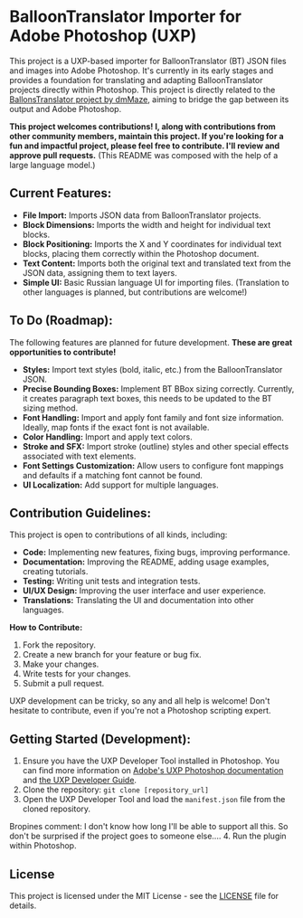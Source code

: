 # BalloonTranslator Importer for Adobe Photoshop (UXP)

This project is a UXP-based importer for BalloonTranslator (BT) JSON files and images into Adobe Photoshop.  It's currently in its early stages and provides a foundation for translating and adapting BalloonTranslator projects directly within Photoshop. This project is directly related to the [BallonsTranslator project by dmMaze](https://github.com/dmMaze/BallonsTranslator), aiming to bridge the gap between its output and Adobe Photoshop.

**This project welcomes contributions!  I, along with contributions from other community members, maintain this project. If you're looking for a fun and impactful project, please feel free to contribute. I'll review and approve pull requests.** (This README was composed with the help of a large language model.)

## Current Features:

*   **File Import:**  Imports JSON data from BalloonTranslator projects.
*   **Block Dimensions:** Imports the width and height for individual text blocks.
*   **Block Positioning:** Imports the X and Y coordinates for individual text blocks, placing them correctly within the Photoshop document.
*   **Text Content:** Imports both the original text and translated text from the JSON data, assigning them to text layers.
*   **Simple UI:**  Basic Russian language UI for importing files.  (Translation to other languages is planned, but contributions are welcome!)

## To Do (Roadmap):

The following features are planned for future development.  **These are great opportunities to contribute!**

*   **Styles:**  Import text styles (bold, italic, etc.) from the BalloonTranslator JSON.
*   **Precise Bounding Boxes:**  Implement BT BBox sizing correctly. Currently, it creates paragraph text boxes, this needs to be updated to the BT sizing method.
*   **Font Handling:**  Import and apply font family and font size information.  Ideally, map fonts if the exact font is not available.
*   **Color Handling:**  Import and apply text colors.
*   **Stroke and SFX:**  Import stroke (outline) styles and other special effects associated with text elements.
*   **Font Settings Customization:** Allow users to configure font mappings and defaults if a matching font cannot be found.
*   **UI Localization:** Add support for multiple languages.

## Contribution Guidelines:

This project is open to contributions of all kinds, including:

*   **Code:**  Implementing new features, fixing bugs, improving performance.
*   **Documentation:** Improving the README, adding usage examples, creating tutorials.
*   **Testing:**  Writing unit tests and integration tests.
*   **UI/UX Design:** Improving the user interface and user experience.
*   **Translations:**  Translating the UI and documentation into other languages.

**How to Contribute:**

1.  Fork the repository.
2.  Create a new branch for your feature or bug fix.
3.  Make your changes.
4.  Write tests for your changes.
5.  Submit a pull request.

UXP development can be tricky, so any and all help is welcome! Don't hesitate to contribute, even if you're not a Photoshop scripting expert.

## Getting Started (Development):

1.  Ensure you have the UXP Developer Tool installed in Photoshop. You can find more information on [Adobe's UXP Photoshop documentation](https://github.com/AdobeDocs/uxp-photoshop) and [the UXP Developer Guide](https://developer.adobe.com/photoshop/uxp/guides/).
2.  Clone the repository: `git clone [repository_url]`
3.  Open the UXP Developer Tool and load the `manifest.json` file from the cloned repository.


Bropines comment: I don't know how long I'll be able to support all this. So don't be surprised if the project goes to someone else....
4.  Run the plugin within Photoshop.

## License

This project is licensed under the MIT License - see the [LICENSE](LICENSE) file for details.
